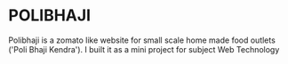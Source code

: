# POLIBHAJI
Polibhaji is a zomato like website for small scale home made food outlets ('Poli Bhaji Kendra'). I built it as a mini project for subject Web Technology
